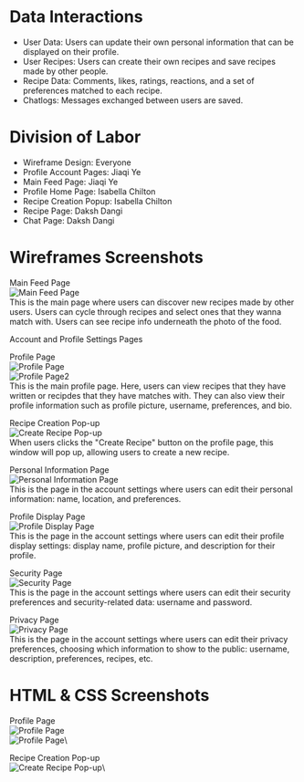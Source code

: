 # Data Interactions
* User Data: Users can update their own personal information that can be displayed on their profile.
* User Recipes: Users can create their own recipes and save recipes made by other people.
* Recipe Data: Comments, likes, ratings, reactions, and a set of preferences matched to each recipe.
* Chatlogs: Messages exchanged between users are saved.

# Division of Labor
* Wireframe Design: Everyone
* Profile Account Pages: Jiaqi Ye
* Main Feed Page: Jiaqi Ye
* Profile Home Page: Isabella Chilton
* Recipe Creation Popup: Isabella Chilton
* Recipe Page: Daksh Dangi
* Chat Page: Daksh Dangi

# Wireframes Screenshots
Main Feed Page\
![Main Feed Page](screenshots-milestone1/main-feed-screenshot.png)\
This is the main page where users can discover new recipes made by other users. Users can cycle through recipes and select ones that they wanna match with. Users can see recipe info underneath the photo of the food.

Account and Profile Settings Pages

Profile Page\
![Profile Page](screenshots-milestone1/profile-screenshot-wireframe.png)\
![Profile Page2](screenshots-milestone1/profile-screenshot2-wireframe.png)\
This is the main profile page. Here, users can view recipes that they have written or recipdes that they have matches with. They can also view their profile information such as profile picture, username, preferences, and bio.

Recipe Creation Pop-up\
![Create Recipe Pop-up](screenshots-milestone1/createrecipe-screenshot-wireframe.png)\
When users clicks the "Create Recipe" button on the profile page, this window will pop up, allowing users to create a new recipe.

Personal Information Page\
![Personal Information Page](screenshots-milestone1/personal-info-screenshot.png)\
This is the page in the account settings where users can edit their personal information: name, location, and preferences.

Profile Display Page\
![Profile Display Page](screenshots-milestone1/profile-display-screenshot.png)\
This is the page in the account settings where users can edit their profile display settings: display name, profile picture, and description for their profile.

Security Page\
![Security Page](screenshots-milestone1/security-screenshot.png)\
This is the page in the account settings where users can edit their security preferences and security-related data: username and password.

Privacy Page\
![Privacy Page](screenshots-milestone1/privacy-screenshot.png)\
This is the page in the account settings where users can edit their privacy preferences, choosing which information to show to the public: username, description, preferences, recipes, etc.

# HTML & CSS Screenshots
Profile Page\
![Profile Page](screenshots-milestone1/profile-screenshot-myrecipes.png)\
![Profile Page](screenshots-milestone1/profile-screenshot-savedrecipes.png)\

Recipe Creation Pop-up\
![Create Recipe Pop-up](screenshots-milestone1/createrecipe-screenshot.png)\
